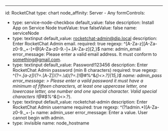 ---
id: RocketChat
type: chart
node_affinity: Server - Any
formControls:
- type: service-node-checkbox
  default_value: false
  description: Install App on Service Node
  trueValue: true
  falseValue: false
  name: serviceNode
- type: textinput
  default_value: rocketchat-admin@dip.local
  description: Enter RocketChat Admin email.
  required: true
  regexp: ^[A-Za-z][A-Za-z0-9._+-]+@[A-Za-z0-9.-]+\.[A-Za-z]{2,}$
  name: admin_email
  error_message: Please enter a valid email address.  It must conform to something@gmail.com.
- type: textinput
  default_value: Password!123456
  description: Enter RocketChat Admin password (min 8 characters)
  required: true
  regexp: ^(?=.*[a-z])(?=.*[A-Z])(?=.*\d)(?=.*[!@#$%^&*()<>.?])[A-Za-z\d!@#$%^&*()<>.?]{15,}$
  name: admin_pass
  error_message: >
    Please enter a vaild password it must have a minimum of fifteen characters,
    at least one uppercase letter, one lowercase letter, one number and one special
    character.  Valid special characters !@#$%^&*()<>.?).
- type: textinput
  default_value: rocketchat-admin
  description: Enter RocketChat Admin username
  required: true
  regexp: ^(?!admin.*)[A-Za-z0-9._+-]+
  name: admin_user
  error_message: Enter a value. User cannot begin with admin.
- type: invisible
  name: node_hostname

